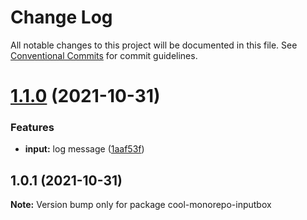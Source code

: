 # Change Log

All notable changes to this project will be documented in this file.
See [Conventional Commits](https://conventionalcommits.org) for commit guidelines.

# [1.1.0](https://github.com/pbrego/monorepo/compare/cool-monorepo-inputbox@1.0.1...cool-monorepo-inputbox@1.1.0) (2021-10-31)


### Features

* **input:** log message ([1aaf53f](https://github.com/pbrego/monorepo/commit/1aaf53fa2cfac41916858413ca8d0daa10c9f2a4))





## 1.0.1 (2021-10-31)

**Note:** Version bump only for package cool-monorepo-inputbox
